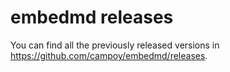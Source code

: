 # embedmd releases

You can find all the previously released versions in https://github.com/campoy/embedmd/releases.